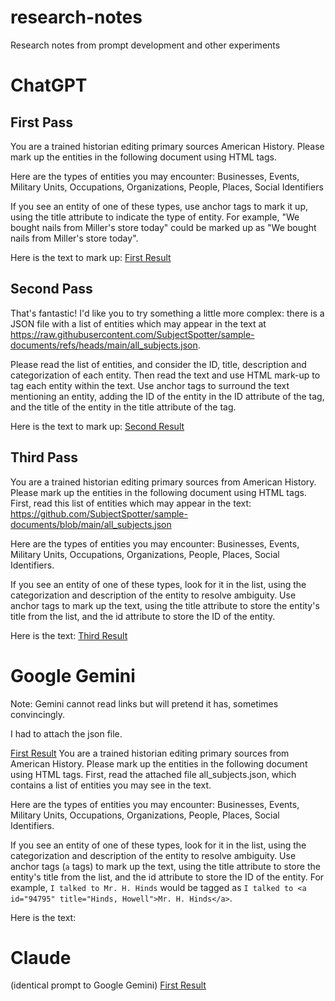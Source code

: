 # research-notes
Research notes from prompt development and other experiments

# ChatGPT
## First Pass

You are a trained historian editing primary sources American History.  Please mark up the entities in the following document using HTML tags.  

Here are the types of entities you may encounter: Businesses, Events, Military Units, Occupations, Organizations, People, Places, Social Identifiers

If you see an entity of one of these types, use anchor tags to mark it up, using the title attribute to indicate the type of entity.  For example, "We bought nails from Miller's store today" could be marked up as "We bought nails from <a title="Businesses">Miller's store</a> today".

Here is the text to mark up:
[First Result](chatgpt_ner.html)

## Second Pass

That's fantastic!  I'd like you to try something a little more complex: there is a JSON file with a list of entities which may appear in the text at https://raw.githubusercontent.com/SubjectSpotter/sample-documents/refs/heads/main/all_subjects.json.

Please read the list of entities, and consider the ID, title, description and categorization of each entity.  Then read the text and use HTML mark-up to tag each entity within the text.  Use anchor tags to surround the text mentioning an entity, adding the ID of the entity in the ID attribute of the tag, and the title of the entity in the title attribute of the tag.

Here is the text to mark up:
[Second Result](chatgpt_ner_2.html)

## Third Pass
You are a trained historian editing primary sources from American History.  Please mark up the entities in the following document using HTML tags.  First, read this list of entities which may appear in the text: https://github.com/SubjectSpotter/sample-documents/blob/main/all_subjects.json

Here are the types of entities you may encounter: Businesses, Events, Military Units, Occupations, Organizations, People, Places, Social Identifiers.  

If you see an entity of one of these types, look for it in the list, using the categorization and description of the entity to resolve ambiguity.  Use anchor tags to mark up the text, using the title attribute to store the entity's title from the list, and the id attribute to store the ID of the entity.  

Here is the text:
[Third Result](chatgpt_ner_3.html)



# Google Gemini
Note: Gemini cannot read links but will pretend it has, sometimes convincingly.  

I had to attach the json file.


[First Result](gemini_ner_1.html)
You are a trained historian editing primary sources from American History.  Please mark up the entities in the following document using HTML tags.  First, read the attached file all_subjects.json, which contains a list of entities you may see in the text.

Here are the types of entities you may encounter: Businesses, Events, Military Units, Occupations, Organizations, People, Places, Social Identifiers.  

If you see an entity of one of these types, look for it in the list, using the categorization and description of the entity to resolve ambiguity.  Use anchor tags (`a` tags) to mark up the text, using the title attribute to store the entity's title from the list, and the id attribute to store the ID of the entity.  For example, `I talked to Mr. H. Hinds` would be tagged as `I talked to <a id="94795" title="Hinds, Howell">Mr. H. Hinds</a>`.

Here is the text:


# Claude
(identical prompt to Google Gemini)
[First Result](claude_ner_1.html)


